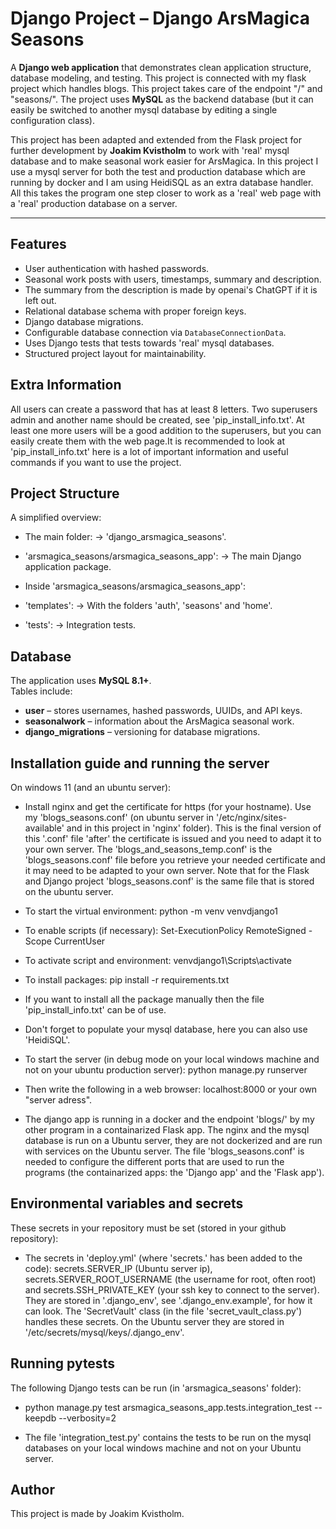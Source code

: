 
# Django Project – Django ArsMagica Seasons

A **Django web application** that demonstrates clean application structure, database modeling, and testing. This project is connected with my flask project which handles blogs. This project takes care of the endpoint "/" and "seasons/". The project uses **MySQL** as the backend database (but it can easily be switched to another mysql database by editing a single configuration class).

This project has been adapted and extended from the Flask project for further development by **Joakim Kvistholm** to work with 'real' mysql database and to make seasonal work easier for ArsMagica. In this project I use a mysql server for both the test and production database which are running by docker and I am using HeidiSQL as an extra database handler. All this takes the program one step closer to work as a 'real' web page with a 'real' production database on a server.  

---

## Features  

- User authentication with hashed passwords.  
- Seasonal work posts with users, timestamps, summary and description.
- The summary from the description is made by openai's ChatGPT if it is left out.  
- Relational database schema with proper foreign keys.  
- Django database migrations.  
- Configurable database connection via `DatabaseConnectionData`.  
- Uses Django tests that tests towards 'real' mysql databases.  
- Structured project layout for maintainability.  

## Extra Information

All users can create a password that has at least 8 letters. Two superusers admin and another name should be created, see 'pip_install_info.txt'. At least one more users will be a good addition to the superusers, but you can easily create them with the web page.It is recommended to look at 'pip_install_info.txt' here is a lot of important information and useful commands if you want to use the project.

## Project Structure  

A simplified overview:

- The main folder: -> 'django_arsmagica_seasons'.

- 'arsmagica_seasons/arsmagica_seasons_app': -> The main Django application package.

- Inside 'arsmagica_seasons/arsmagica_seasons_app':

- 'templates': -> With the folders 'auth', 'seasons' and 'home'.

- 'tests': -> Integration tests.

## Database  

The application uses **MySQL 8.1+**.  
Tables include:  

- **user** – stores usernames, hashed passwords, UUIDs, and API keys.  
- **seasonalwork** – information about the ArsMagica seasonal work.  
- **django_migrations** – versioning for database migrations.  

## Installation guide and running the server

On windows 11 (and an ubuntu server):

- Install nginx and get the certificate for https (for your hostname). Use my 'blogs_seasons.conf' (on ubuntu server in '/etc/nginx/sites-available' and in this project in 'nginx' folder). This is the final version of this '.conf' file 'after' the certificate is issued and you need to adapt it to your own server. The 'blogs_and_seasons_temp.conf' is the 'blogs_seasons.conf' file before you retrieve your needed certificate and it may need to be adapted to your own server. Note that for the Flask and Django project 'blogs_seasons.conf' is the same file that is stored on the ubuntu server.

- To start the virtual environment: python -m venv venvdjango1

- To enable scripts (if necessary): Set-ExecutionPolicy RemoteSigned -Scope CurrentUser

- To activate script and environment: venvdjango1\Scripts\activate

- To install packages: pip install -r requirements.txt

- If you want to install all the package manually then the file 'pip_install_info.txt' can be of use. 

- Don't forget to populate your mysql database, here you can also use 'HeidiSQL'.

- To start the server (in debug mode on your local windows machine and not on your ubuntu production server): python manage.py runserver

- Then write the following in a web browser: localhost:8000 or your own "server adress".

- The django app is running in a docker and the endpoint 'blogs/' by my other program in a containarized Flask app. The nginx and the mysql database is run on a Ubuntu server, they are not dockerized and are run with services on the Ubuntu server. The file 'blogs_seasons.conf' is needed to configure the different ports that are used to run the programs (the containarized apps: the 'Django app' and the 'Flask app').

## Environmental variables and secrets

These secrets in your repository must be set (stored in your github repository):
- The secrets in 'deploy.yml' (where 'secrets.' has been added to the code): secrets.SERVER_IP (Ubuntu server ip), secrets.SERVER_ROOT_USERNAME (the username for root, often root) and secrets.SSH_PRIVATE_KEY (your ssh key to connect to the server). They are stored in '.django_env', see '.django_env.example', for how it can look. The 'SecretVault' class (in the file 'secret_vault_class.py') handles these secrets. On the Ubuntu server they are stored in '/etc/secrets/mysql/keys/.django_env'.

## Running pytests

The following Django tests can be run (in 'arsmagica_seasons' folder):

- python manage.py test arsmagica_seasons_app.tests.integration_test --keepdb --verbosity=2

- The file 'integration_test.py' contains the tests to be run on the mysql databases on your local windows machine and not on your Ubuntu server.

## Author

This project is made by Joakim Kvistholm.
